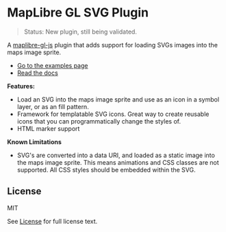 # MapLibre GL SVG Plugin

> Status: New plugin, still being validated. 

A [maplibre-gl-js](https://maplibre.org/maplibre-gl-js/docs/) plugin that adds support for loading SVGs images into the maps image sprite.

- [Go to the examples page](https://rbrundritt.github.io/maplibre-gl-svg/index.html)
- [Read the docs](https://github.com/rbrundritt/maplibre-gl-svg/blob/main/docs/docs.md)

**Features:**

- Load an SVG into the maps image sprite and use as an icon in a symbol layer, or as an fill pattern.
- Framework for templatable SVG icons. Great way to create reusable icons that you can programmatically change the styles of.
- HTML marker support

**Known Limitations**

- SVG's are converted into a data URI, and loaded as a static image into the maps image sprite. This means animations and CSS classes are not supported. All CSS styles should be embedded within the SVG.
  
## License

MIT
 
See [License](https://github.com/rbrundritt/maplibre-gl-svg/blob/main/LICENSE.md) for full license text.